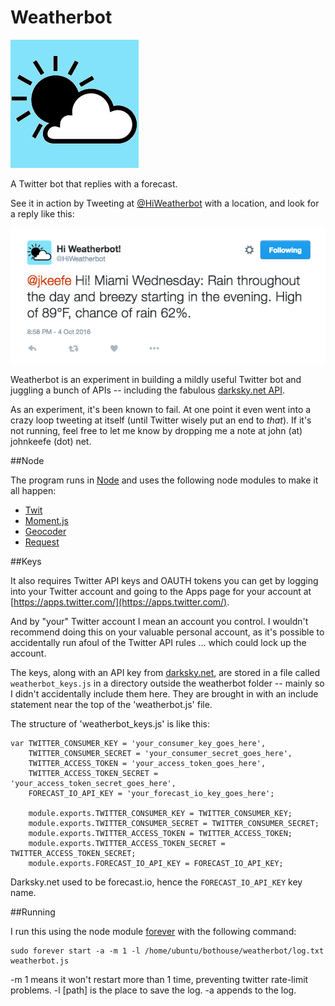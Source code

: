 # Weatherbot

![HiWeatherbot](images/hiweatherbot.png)

A Twitter bot that replies with a forecast.

See it in action by Tweeting at [@HiWeatherbot](http://twitter.com/HiWeatherbot) with a location, and look for a reply like this:

![HiWeatherbot Tweet](images/tweet.png)

Weatherbot is an experiment in building a mildly useful Twitter bot and juggling a bunch of APIs -- including the fabulous [darksky.net API](https://darksky.net/dev/).

As an experiment, it's been known to fail. At one point it even went into a crazy loop tweeting at itself (until Twitter wisely put an end to _that_). If it's not running, feel free to let me know by dropping me a note at john (at) johnkeefe (dot) net.

##Node

The program runs in [Node](http://nodejs.org/) and uses the following node modules to make it all happen:

- [Twit](https://github.com/ttezel/twit)
- [Moment.js](http://momentjs.com/)
- [Geocoder](https://www.npmjs.com/package/node-geocoder)
- [Request](https://www.npmjs.com/package/request)

##Keys

It also requires Twitter API keys and OAUTH tokens you can get by logging into your Twitter account and going to the Apps page for your account at [https://apps.twitter.com/](https://apps.twitter.com/).

And by "your" Twitter account I mean an account you control. I wouldn't recommend doing this on your valuable personal account, as it's possible to accidentally run afoul of the Twitter API rules ... which could lock up the account.

The keys, along with an API key from [darksky.net](https://darksky.net/dev/), are stored in a file called `weatherbot_keys.js` in a directory outside the weatherbot folder -- mainly so I didn't accidentally include them here. They are brought in with an include statement near the top of the 'weatherbot.js' file. 

The structure of 'weatherbot_keys.js' is like this:

	var TWITTER_CONSUMER_KEY = 'your_consumer_key_goes_here',
		TWITTER_CONSUMER_SECRET = 'your_consumer_secret_goes_here',
		TWITTER_ACCESS_TOKEN = 'your_access_token_goes_here',
		TWITTER_ACCESS_TOKEN_SECRET = 'your_access_token_secret_goes_here',
		FORECAST_IO_API_KEY = 'your_forecast_io_key_goes_here';
	
		module.exports.TWITTER_CONSUMER_KEY = TWITTER_CONSUMER_KEY;
		module.exports.TWITTER_CONSUMER_SECRET = TWITTER_CONSUMER_SECRET;
		module.exports.TWITTER_ACCESS_TOKEN = TWITTER_ACCESS_TOKEN;
		module.exports.TWITTER_ACCESS_TOKEN_SECRET = TWITTER_ACCESS_TOKEN_SECRET;
		module.exports.FORECAST_IO_API_KEY = FORECAST_IO_API_KEY;

Darksky.net used to be forecast.io, hence the `FORECAST_IO_API_KEY` key name.

##Running

I run this using the node module [forever](https://www.npmjs.com/package/forever) with the following command: 

	sudo forever start -a -m 1 -l /home/ubuntu/bothouse/weatherbot/log.txt weatherbot.js
	
-m 1 means it won't restart more than 1 time, preventing twitter rate-limit problems. 
-l [path] is the place to save the log.
-a appends to the log.






